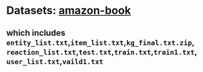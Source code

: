 # Datasets: [amazon-book](https://github.com/LunaBlack/KGAT-pytorch/tree/master/datasets/amazon-book) 
## which includes  `entity_list.txt`,`item_list.txt`,`kg_final.txt.zip`,`reaction_list.txt`,`test.txt`,`train.txt`,`train1.txt`,`user_list.txt`,`vaild1.txt`